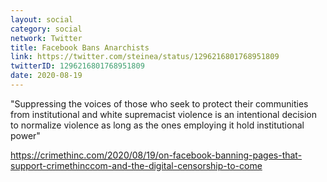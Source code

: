 ```yaml
---
layout: social
category: social
network: Twitter
title: Facebook Bans Anarchists
link: https://twitter.com/steinea/status/1296216801768951809
twitterID: 1296216801768951809
date: 2020-08-19
---
```


"Suppressing the voices of those who seek to protect their communities from institutional and white supremacist violence is an intentional decision to normalize violence as long as the ones employing it hold institutional power"

<https://crimethinc.com/2020/08/19/on-facebook-banning-pages-that-support-crimethinccom-and-the-digital-censorship-to-come>
